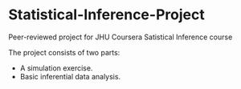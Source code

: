# Statistical-Inference-Project
Peer-reviewed project for JHU Coursera Satistical Inference course

The project consists of two parts:

* A simulation exercise.
* Basic inferential data analysis.

